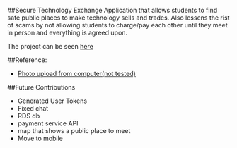##Secure Technology Exchange
Application that allows students to find safe public places to make technology sells and trades. Also lessens the rist of scams by not allowing students to charge/pay each other until they meet in person and everything is agreed upon.

The project can be seen <a href="http://hacknc20152-env.elasticbeanstalk.com">here</a>

##Reference:
<ul>
    <li><a href="https://github.com/nervgh/angular-file-upload">Photo upload from computer(not tested)</a></li>
</ul>

##Future Contributions
<ul>
    <li>Generated User Tokens</li>
    <li>Fixed chat</li>
    <li>RDS db</li>
    <li>payment service API</li>
    <li>map that shows a public place to meet</li>
    <li>Move to mobile</li>
</ul>

